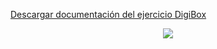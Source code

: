 

[Descargar documentación del ejercicio DigiBox](http://www.americasono.com/test_digibox/DOCUMENTACION%20EJERCICIO%20DIGIBOX.docx)


<p align="center"><img src="https://laravel.com/assets/img/components/logo-laravel.svg"></p>

